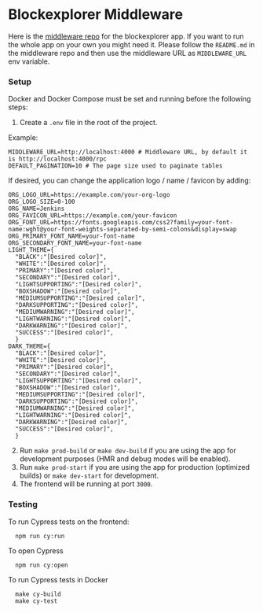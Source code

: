 # Blockexplorer Middleware

Here is the [middleware repo](https://github.com/casper-network/casper-blockexplorer-middleware) for the blockexplorer app.
If you want to run the whole app on your own you might need it. Please follow the `README.md` in the middleware repo and then use the middleware URL as `MIDDLEWARE_URL` env variable.

### Setup

Docker and Docker Compose must be set and running before the following steps:

1. Create a `.env` file in the root of the project.

Example:
```
MIDDLEWARE_URL=http://localhost:4000 # Middleware URL, by default it is http://localhost:4000/rpc
DEFAULT_PAGINATION=10 # The page size used to paginate tables
```

If desired, you can change the application logo / name / favicon by adding:

```
ORG_LOGO_URL=https://example.com/your-org-logo
ORG_LOGO_SIZE=0-100
ORG_NAME=Jenkins
ORG_FAVICON_URL=https://example.com/your-favicon
ORG_FONT_URL=https://fonts.googleapis.com/css2?family=your-font-name:wght@your-font-weights-separated-by-semi-colons&display=swap
ORG_PRIMARY_FONT_NAME=your-font-name
ORG_SECONDARY_FONT_NAME=your-font-name
LIGHT_THEME={
  "BLACK":"[Desired color]",
  "WHITE":"[Desired color]",
  "PRIMARY":"[Desired color]",
  "SECONDARY":"[Desired color]",
  "LIGHTSUPPORTING":"[Desired color]",
  "BOXSHADOW":"[Desired color]",
  "MEDIUMSUPPORTING":"[Desired color]",
  "DARKSUPPORTING":"[Desired color]",
  "MEDIUMWARNING":"[Desired color]",
  "LIGHTWARNING":"[Desired color]",
  "DARKWARNING":"[Desired color]",
  "SUCCESS":"[Desired color]",
  }
DARK_THEME={
  "BLACK":"[Desired color]",
  "WHITE":"[Desired color]",
  "PRIMARY":"[Desired color]",
  "SECONDARY":"[Desired color]",
  "LIGHTSUPPORTING":"[Desired color]",
  "BOXSHADOW":"[Desired color]",
  "MEDIUMSUPPORTING":"[Desired color]",
  "DARKSUPPORTING":"[Desired color]",
  "MEDIUMWARNING":"[Desired color]",
  "LIGHTWARNING":"[Desired color]",
  "DARKWARNING":"[Desired color]",
  "SUCCESS":"[Desired color]",
  }
```

2. Run `make prod-build` or `make dev-build` if you are using the app for development purposes (HMR and debug modes will be enabled).
3. Run `make prod-start` if you are using the app for production (optimized builds) or `make dev-start` for development. 
4. The frontend will be running at port `3000`. 

### Testing
To run Cypress tests on the frontend:
```
  npm run cy:run
```

To open Cypress
```
  npm run cy:open
```

To run Cypress tests in Docker
```
  make cy-build
  make cy-test
```

